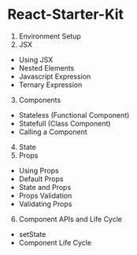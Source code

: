 # React-Starter-Kit

1. Environment Setup
2. JSX

- Using JSX
- Nested Elements
- Javascript Expression
- Ternary Expression
3. Components

- Stateless (Functional Component)
- Statefull (Class Component)
- Calling a Component
4. State
5. Props

- Using Props
- Default Props
- State and Props
- Props Validation
- Validating Props

6. Component APIs and Life Cycle

- setState
- Component Life Cycle
